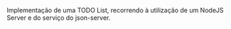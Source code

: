 Implementação de uma TODO List, recorrendo à utilização de um NodeJS Server e do serviço do json-server.

